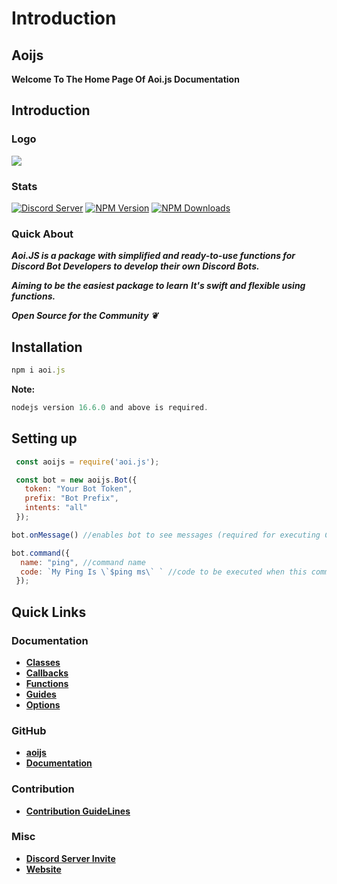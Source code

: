 # Introduction

## Aoijs

**Welcome To The Home Page Of Aoi.js Documentation**

## Introduction

### Logo

![](https://aoi.js.org/assets/images/aoijs-new.png)

### Stats

[![Discord Server](https://img.shields.io/discord/773352845738115102?color=5865F2\&logo=discord\&logoColor=white)](https://aoi.js.org/invite) [![NPM Version](https://img.shields.io/npm/v/aoi.js.svg?maxAge=3600)](https://www.npmjs.com/package/aoi.js) [![NPM Downloads](https://img.shields.io/npm/dt/aoi.js.svg?maxAge=3600)](https://www.npmjs.com/package/aoi.js)

### Quick About

_**Aoi.JS is a package with simplified and ready-to-use functions for Discord Bot Developers to develop their own Discord Bots.**_

_**Aiming to be the easiest package to learn**_ _**It's swift and flexible using functions.**_

_**Open Source for the Community ❦**_

## Installation

```js
npm i aoi.js
```

**Note:**

```js
nodejs version 16.6.0 and above is required.
```

## Setting up

```javascript
 const aoijs = require('aoi.js');

 const bot = new aoijs.Bot({
   token: "Your Bot Token",
   prefix: "Bot Prefix",
   intents: "all"
 });

bot.onMessage() //enables bot to see messages (required for executing Commands)

bot.command({
  name: "ping", //command name
  code: `My Ping Is \`$ping ms\` ` //code to be executed when this command is called 
 });
```

## Quick Links

### Documentation

* [**Classes**](class/classSummary.md)
* [**Callbacks**](callbacks/CallbackSummary.md)
* [**Functions**](functions/FunctionSummary.md)
* [**Guides**](guide/GuideSummary.md)
* [**Options**](options/OptionsSummary.md)

### GitHub

* [**aoijs**](https://github.com/aoijs/aoi.js)
* [**Documentation**](https://github.com/aoijs/documentation)

### Contribution

* [**Contribution GuideLines**](https://github.com/aoijs/aoi.js/blob/master/.github/CONTRIBUTING.md)

### Misc

* [**Discord Server Invite**](https://aoi.js.org/invite)
* [**Website**](https://aoi.js.org)
